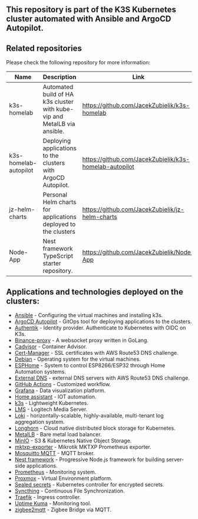 ## This repository is part of the K3S Kubernetes cluster automated with Ansible and ArgoCD Autopilot.

## Related repositories

Please check the following repository for more information:

Name | Description | Link
--- | --- | ---
k3s-homelab | Automated build of HA k3s cluster with kube-vip and MetalLB via ansible. | https://github.com/JacekZubielik/k3s-homelab
k3s-homelab-autopilot | Deploying applications to the clusters with  ArgoCD Autopilot. | https://github.com/JacekZubielik/k3s-homelab-autopilot  
jz-helm-charts  | Personal Helm charts for applications deployed to the clusters | https://github.com/JacekZubielik/jz-helm-charts
Node-App | Nest framework TypeScript starter repository. | https://github.com/JacekZubielik/Node-App


## Applications and technologies deployed on the clusters:
- [Ansible](https://www.ansible.com/) - Configuring the virtual machines and installing k3s.
- [ArgoCD Autopilot](https://argo-cd.readthedocs.io/) - GitOps tool for deploying applications to the clusters.
- [Authentik](https://goauthentik.io/) - Identity provider. Authenticate to Kubernetes with OIDC on K3s.
- [Binance-proxy]() - A websocket proxy written in GoLang.
- [Cadvisor](https://github.com/google/cadvisor) - Container Advisor.
- [Cert-Manager](https://cert-manager.io/) - SSL certificates with AWS Route53 DNS challenge.
- [Debian](https://www.debian.org/) - Operating system for the virtual machines.
- [ESPHome](https://esphome.io/) - System to control ESP8266/ESP32 through Home Automation systems. 
- [External DNS](https://github.com/kubernetes-sigs/external-dns) - external DNS servers with AWS Route53 DNS challenge.
- [GitHub Actions](https://docs.github.com/en/actions) - Customized workflow.
- [Grafana](https://github.com/grafana/grafana) - Data visualization platform.
- [Home assistant](https://github.com/home-assistant/home-assistant) - IOT automation.
- [k3s](https://k3s.io/) - Lightweight Kubernetes.
- [LMS](https://hub.docker.com/r/lmscommunity/logitechmediaserver) - Logitech Media Server.
- [Loki](https://github.com/grafana/loki) - horizontally-scalable, highly-available, multi-tenant log aggregation system.
- [Longhorn](https://longhorn.io/) - Cloud native distributed block storage for Kubernetes.
- [MetalLB](https://metallb.universe.tf/) - Bare metal load balancer.
- [MinIO](https://min.io/) - S3 & Kubernetes Native Object Storage.
- [mktxp-exporter](https://github.com/akpw/mktxp) - Mikrotik MKTXP Prometheus exporter.
- [Mosquitto MQTT](https://github.com/eclipse/mosquitto) - MQTT broker.
- [Nest framework](https://github.com/nestjs/nest) - Progressive Node.js framework for building server-side applications.
- [Prometheus](https://prometheus.io/) - Monitoring system.
- [Proxmox](https://www.proxmox.com) - Virtual Environment platform.
- [Sealed secrets](https://github.com/bitnami-labs/sealed-secrets) - Kubernetes controller for encrypted secrets.
- [Syncthing](https://github.com/syncthing/syncthing) - Continuous File Synchronization.
- [Traefik](https://traefik.io) - Ingress controller.
- [Uptime Kuma](https://github.com/louislam/uptime-kuma) - Monitoring tool.
- [zigbee2mqtt](https://github.com/Koenkk/zigbee2mqtt) - Zigbee Bridge via MQTT.
